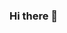 ### Hi there 👋

<!--
**jihyeok1022/jihyeok1022** is a ✨ _special_ ✨ repository because its `README.md` (this file) appears on your GitHub profile.

Here are some ideas to get you started:

- 🔭 I’m currently working on gachon university
- 🌱 I’m currently learning c laguage and python
